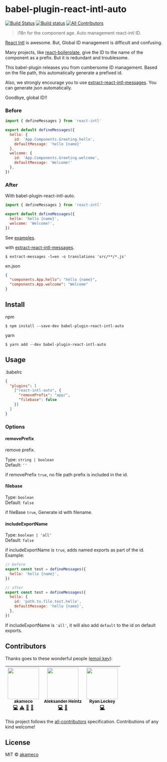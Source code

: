 # babel-plugin-react-intl-auto
[![Build Status](https://travis-ci.org/akameco/babel-plugin-react-intl-auto.svg?branch=master)](https://travis-ci.org/akameco/babel-plugin-react-intl-auto)
[![Build status](https://ci.appveyor.com/api/projects/status/5smedgke2ia9fpa0/branch/master?svg=true)](https://ci.appveyor.com/project/akameco/babel-plugin-react-intl-auto/branch/master)
[![All Contributors](https://img.shields.io/badge/all_contributors-3-orange.svg?style=flat-square)](#contributors)

> i18n for the component age. Auto management react-intl ID.

[React Intl](https://github.com/yahoo/react-intl) is awesome. But, Global ID management is difficult and confusing.

Many projects, like [react-boilerplate](https://github.com/react-boilerplate/react-boilerplate), give the ID to the name of the component as a prefix.
But it is redundant and troublesome.

This babel-plugin releases you from cumbersome ID management.
Based on the file path, this automatically generate a prefixed id.

Also, we strongly encourage you to use [extract-react-intl-messages](https://github.com/akameco/extract-react-intl-messages).
You can generate json automatically.

Goodbye, global ID!!

### Before

```js
import { defineMessages } from 'react-intl'

export default defineMessages({
  hello: {
    id: 'App.Components.Greeting.hello',
    defaultMessage: 'hello {name}'
  },
  welcome: {
    id: 'App.Components.Greeting.welcome',
    defaultMessage: 'Welcome!'
  },
})
```

### After

With babel-plugin-react-intl-auto.

```js
import { defineMessages } from 'react-intl'

export default defineMessages({
  hello: 'hello {name}',
  welcome: 'Welcome!',
})
```

See [examples](https://github.com/akameco/babel-plugin-react-intl-auto/tree/master/example).

with [extract-react-intl-messages](https://github.com/akameco/extract-react-intl-messages).

```
$ extract-messages -l=en -o translations 'src/**/*.js'
```

en.json

```json
{
  "components.App.hello": "hello {name}",
  "components.App.welcome": "Welcome"
}
```

## Install

npm

```
$ npm install --save-dev babel-plugin-react-intl-auto
```

yarn

```
$ yarn add --dev babel-plugin-react-intl-auto
```

## Usage

.babelrc

```json
{
  "plugins": [
    ["react-intl-auto", {
      "removePrefix": "app/",
      "filebase": false
    }]
  ]
}
```

### Options

#### removePrefix

remove prefix.

Type: `string | boolean` <br>
Default: `''`

if removePrefix `true`, no file path prefix is included in the id.

#### filebase
Type: `boolean` <br>
Default: `false`

if fileBase `true`, Generate id with filename.

#### includeExportName
Type: `boolean | 'all'` <br>
Default: `false`

if includeExportName is `true`, adds named exports as part of the id. Example:

```js
// before
export const test = defineMessages({
  hello: 'hello {name}',
})

// after
export const test = defineMessages({
  hello: {
    id: 'path.to.file.test.hello',
    defaultMessage: 'hello {name}',
  },
})
```

If includeExportName is `'all'`, it will also add `default` to the id on default
exports.

## Contributors

Thanks goes to these wonderful people ([emoji key](https://github.com/kentcdodds/all-contributors#emoji-key)):

<!-- ALL-CONTRIBUTORS-LIST:START - Do not remove or modify this section -->
| [<img src="https://avatars2.githubusercontent.com/u/4002137?v=4" width="100px;"/><br /><sub>akameco</sub>](http://akameco.github.io)<br />[💻](https://github.com/akameco/babel-plugin-react-intl-auto/commits?author=akameco "Code") [⚠️](https://github.com/akameco/babel-plugin-react-intl-auto/commits?author=akameco "Tests") [👀](#review-akameco "Reviewed Pull Requests") [📖](https://github.com/akameco/babel-plugin-react-intl-auto/commits?author=akameco "Documentation") | [<img src="https://avatars0.githubusercontent.com/u/112334?v=4" width="100px;"/><br /><sub>Aleksander Heintz</sub>](http://alxandr.me)<br />[💻](https://github.com/akameco/babel-plugin-react-intl-auto/commits?author=Alxandr "Code") [📖](https://github.com/akameco/babel-plugin-react-intl-auto/commits?author=Alxandr "Documentation") | [<img src="https://avatars1.githubusercontent.com/u/753919?v=4" width="100px;"/><br /><sub>Ryan Leckey</sub>](https://github.com/mehcode)<br />[💻](https://github.com/akameco/babel-plugin-react-intl-auto/commits?author=mehcode "Code") |
| :---: | :---: | :---: |
<!-- ALL-CONTRIBUTORS-LIST:END -->

This project follows the [all-contributors](https://github.com/kentcdodds/all-contributors) specification. Contributions of any kind welcome!

## License

MIT © [akameco](http://akameco.github.io)
